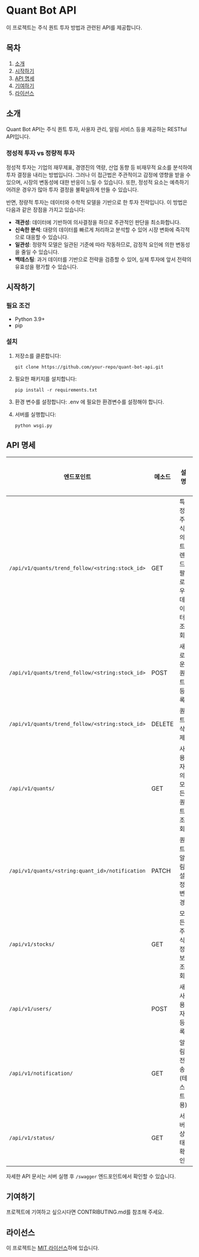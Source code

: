 # Quant Bot API

이 프로젝트는 주식 퀀트 투자 방법과 관련된 API를 제공합니다.

## 목차

1. [소개](#소개)
2. [시작하기](#시작하기)
3. [API 명세](#api-명세)
4. [기여하기](#기여하기)
5. [라이선스](#라이선스)

## 소개

Quant Bot API는 주식 퀀트 투자, 사용자 관리, 알림 서비스 등을 제공하는 RESTful API입니다.

### 정성적 투자 vs 정량적 투자

정성적 투자는 기업의 재무제표, 경영진의 역량, 산업 동향 등 비재무적 요소를 분석하여 투자 결정을 내리는 방법입니다. 그러나 이 접근법은 주관적이고 감정에 영향을 받을 수 있으며, 시장의 변동성에 대한 반응이 느릴 수 있습니다. 또한, 정성적 요소는 예측하기 어려운 경우가 많아 투자 결정을 불확실하게 만들 수 있습니다.

반면, 정량적 투자는 데이터와 수학적 모델을 기반으로 한 투자 전략입니다. 이 방법은 다음과 같은 장점을 가지고 있습니다:

- **객관성**: 데이터에 기반하여 의사결정을 하므로 주관적인 판단을 최소화합니다.
- **신속한 분석**: 대량의 데이터를 빠르게 처리하고 분석할 수 있어 시장 변화에 즉각적으로 대응할 수 있습니다.
- **일관성**: 정량적 모델은 일관된 기준에 따라 작동하므로, 감정적 요인에 의한 변동성을 줄일 수 있습니다.
- **백테스팅**: 과거 데이터를 기반으로 전략을 검증할 수 있어, 실제 투자에 앞서 전략의 유효성을 평가할 수 있습니다.

## 시작하기

### 필요 조건

- Python 3.9+
- pip

### 설치

1. 저장소를 클론합니다:
   ```
   git clone https://github.com/your-repo/quant-bot-api.git
   ```

2. 필요한 패키지를 설치합니다:
   ```
   pip install -r requirements.txt
   ```

3. 환경 변수를 설정합니다:
   .env 에 필요한 환경변수를 설정해야 합니다.

4. 서버를 실행합니다:
   ```
   python wsgi.py
   ```

## API 명세

| 엔드포인트 | 메소드 | 설명 | 인증 필요 |
|------------|--------|------|-----------|
| `/api/v1/quants/trend_follow/<string:stock_id>` | GET | 특정 주식의 트렌드 팔로우 데이터 조회 | 아니오 |
| `/api/v1/quants/trend_follow/<string:stock_id>` | POST | 새로운 퀀트 등록 | 예 |
| `/api/v1/quants/trend_follow/<string:stock_id>` | DELETE | 퀀트 삭제 | 예 |
| `/api/v1/quants/` | GET | 사용자의 모든 퀀트 조회 | 예 |
| `/api/v1/quants/<string:quant_id>/notification` | PATCH | 퀀트 알림 설정 변경 | 예 |
| `/api/v1/stocks/` | GET | 모든 주식 정보 조회 | 아니오 |
| `/api/v1/users/` | POST | 새 사용자 등록 | 아니오 |
| `/api/v1/notification/` | GET | 알림 전송 (테스트용) | 아니오 |
| `/api/v1/status/` | GET | 서버 상태 확인 | 아니오 |

자세한 API 문서는 서버 실행 후 `/swagger` 엔드포인트에서 확인할 수 있습니다.

## 기여하기

프로젝트에 기여하고 싶으시다면 CONTRIBUTING.md를 참조해 주세요.

## 라이선스

이 프로젝트는 [MIT 라이선스](LICENSE)하에 있습니다.